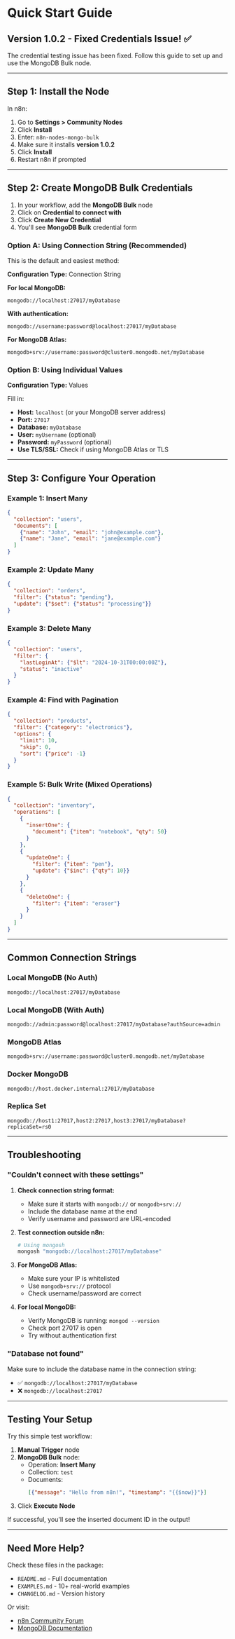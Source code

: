 # Quick Start Guide

## Version 1.0.2 - Fixed Credentials Issue! ✅

The credential testing issue has been fixed. Follow this guide to set up and use the MongoDB Bulk node.

---

## Step 1: Install the Node

In n8n:
1. Go to **Settings > Community Nodes**
2. Click **Install**
3. Enter: `n8n-nodes-mongo-bulk`
4. Make sure it installs **version 1.0.2**
5. Click **Install**
6. Restart n8n if prompted

---

## Step 2: Create MongoDB Bulk Credentials

1. In your workflow, add the **MongoDB Bulk** node
2. Click on **Credential to connect with**
3. Click **Create New Credential**
4. You'll see **MongoDB Bulk** credential form

### Option A: Using Connection String (Recommended)

This is the default and easiest method:

**Configuration Type:** Connection String

**For local MongoDB:**
```
mongodb://localhost:27017/myDatabase
```

**With authentication:**
```
mongodb://username:password@localhost:27017/myDatabase
```

**For MongoDB Atlas:**
```
mongodb+srv://username:password@cluster0.mongodb.net/myDatabase
```

### Option B: Using Individual Values

**Configuration Type:** Values

Fill in:
- **Host:** `localhost` (or your MongoDB server address)
- **Port:** `27017`
- **Database:** `myDatabase`
- **User:** `myUsername` (optional)
- **Password:** `myPassword` (optional)
- **Use TLS/SSL:** Check if using MongoDB Atlas or TLS

---

## Step 3: Configure Your Operation

### Example 1: Insert Many

```json
{
  "collection": "users",
  "documents": [
    {"name": "John", "email": "john@example.com"},
    {"name": "Jane", "email": "jane@example.com"}
  ]
}
```

### Example 2: Update Many

```json
{
  "collection": "orders",
  "filter": {"status": "pending"},
  "update": {"$set": {"status": "processing"}}
}
```

### Example 3: Delete Many

```json
{
  "collection": "users",
  "filter": {
    "lastLoginAt": {"$lt": "2024-10-31T00:00:00Z"},
    "status": "inactive"
  }
}
```

### Example 4: Find with Pagination

```json
{
  "collection": "products",
  "filter": {"category": "electronics"},
  "options": {
    "limit": 10,
    "skip": 0,
    "sort": {"price": -1}
  }
}
```

### Example 5: Bulk Write (Mixed Operations)

```json
{
  "collection": "inventory",
  "operations": [
    {
      "insertOne": {
        "document": {"item": "notebook", "qty": 50}
      }
    },
    {
      "updateOne": {
        "filter": {"item": "pen"},
        "update": {"$inc": {"qty": 10}}
      }
    },
    {
      "deleteOne": {
        "filter": {"item": "eraser"}
      }
    }
  ]
}
```

---

## Common Connection Strings

### Local MongoDB (No Auth)
```
mongodb://localhost:27017/myDatabase
```

### Local MongoDB (With Auth)
```
mongodb://admin:password@localhost:27017/myDatabase?authSource=admin
```

### MongoDB Atlas
```
mongodb+srv://username:password@cluster0.mongodb.net/myDatabase
```

### Docker MongoDB
```
mongodb://host.docker.internal:27017/myDatabase
```

### Replica Set
```
mongodb://host1:27017,host2:27017,host3:27017/myDatabase?replicaSet=rs0
```

---

## Troubleshooting

### "Couldn't connect with these settings"

1. **Check connection string format:**
   - Make sure it starts with `mongodb://` or `mongodb+srv://`
   - Include the database name at the end
   - Verify username and password are URL-encoded

2. **Test connection outside n8n:**
   ```bash
   # Using mongosh
   mongosh "mongodb://localhost:27017/myDatabase"
   ```

3. **For MongoDB Atlas:**
   - Make sure your IP is whitelisted
   - Use `mongodb+srv://` protocol
   - Check username/password are correct

4. **For local MongoDB:**
   - Verify MongoDB is running: `mongod --version`
   - Check port 27017 is open
   - Try without authentication first

### "Database not found"

Make sure to include the database name in the connection string:
- ✅ `mongodb://localhost:27017/myDatabase`
- ❌ `mongodb://localhost:27017`

---

## Testing Your Setup

Try this simple test workflow:

1. **Manual Trigger** node
2. **MongoDB Bulk** node:
   - Operation: **Insert Many**
   - Collection: `test`
   - Documents:
     ```json
     [{"message": "Hello from n8n!", "timestamp": "{{$now}}"}]
     ```
3. Click **Execute Node**

If successful, you'll see the inserted document ID in the output!

---

## Need More Help?

Check these files in the package:
- `README.md` - Full documentation
- `EXAMPLES.md` - 10+ real-world examples
- `CHANGELOG.md` - Version history

Or visit:
- [n8n Community Forum](https://community.n8n.io/)
- [MongoDB Documentation](https://www.mongodb.com/docs/)
